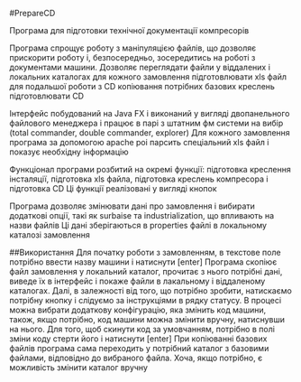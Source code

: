 #PrepareCD

Програма для підготовки технічної документації компресорів

Програма спрощує роботу з маніпуляцією файлів, що дозволяє прискорити роботу і, безпосередньо, зосередитись на роботі з документами машини. 
Дозволяє 
переглядати файли у віддалених і локальних каталогах для кожного замовлення
підготовлювати xls файл для подальшої роботи з CD
копіювання потрібних базових креслень
підготовлювати CD

Інтерфейс побудований на Java FX і виконаний у вигляді двопанельного файлового менеджера і працює в парі з штатним фм системи на вибір (total commander, double commander, explorer)
Для кожного замовлення програма за допомогою apache poi парсить спеціальний xls файл і показує необхідну інформацію

Функціонал програми розбитий на окремі функції: підготовка креслення інсталяції, підготовка xls файла, підготовка креслень компресора і підготовка CD
Ці функції реалізовані у вигляді кнопок

Програма дозволяє змінювати дані про замовлення і вибирати додаткові опції, такі як surbaise та industrialization, що впливають на назви файлів
Ці дані зберігаються в properties файлі в локальному каталозі замовлення

##Використання
Для початку роботи з замовленням, в текстове поле потрібно ввести назву машини і натиснути [enter]
Програма скопіює файл замовлення у локальний каталог, прочитає з нього потрібні дані, виведе їх в інтерфейс і покаже файли в лакальному і віддаленому каталогах.
Далі, в залежності від того, що потрібно зробити, натискаємо потрібну кнопку і слідуємо за інструкціями в рядку статусу.
В процесі можна вибрати додаткову конфігурацію, яка змінить код машини, також, якщо потрібно, код машини можна змінити вручну, натиснувши на нього. 
Для того, щоб скинути код за умовчанням, потрібно в полі зміни коду стерти його і натиснути [enter]
При копіюванні базових файлів програма сама переходить у потрібний каталог з базовими файлами, відповідно до вибраного файла. Хоча, якщо потрібно, є можливість змінити каталог вручну

